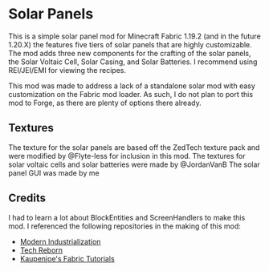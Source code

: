 # Solar Panels

This is a simple solar panel mod for Minecraft Fabric 1.19.2 (and in the future 1.20.X) the features five tiers of solar panels that are highly customizable. The mod adds three new components for the crafting of the solar panels, the Solar Voltaic Cell, Solar Casing, and Solar Batteries. I recommend using REI/JEI/EMI for viewing the recipes.

This mod was made to address a lack of a standalone solar mod with easy customization on the Fabric mod loader. As such, I do not plan to port this mod to Forge, as there are plenty of options there already.

## Textures
The texture for the solar panels are based off the ZedTech texture pack and were modified by @Flyte-less for inclusion in this mod.
The textures for solar voltaic cells and solar batteries were made by @JordanVanB
The solar panel GUI was made by me

## Credits
I had to learn a lot about BlockEntities and ScreenHandlers to make this mod. I referenced the following repositories in the making of this mod:
- [Modern Industrialization](https://github.com/AztechMC/Modern-Industrialization)
- [Tech Reborn](https://github.com/TechReborn/TechReborn)
- [Kaupenjoe's Fabric Tutorials](https://github.com/Tutorials-By-Kaupenjoe/Fabric-Tutorial-1.19)